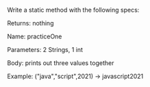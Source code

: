 Write a static method with the following specs:

Returns: nothing

Name: practiceOne

Parameters: 2 Strings, 1 int

Body: prints out three values together

Example:  ("java","script",2021)  -> javascript2021



